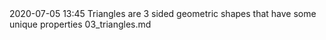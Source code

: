 <journal>
	<title>Maths Class 9</title>
	<description></description>
	<item>
		<pubDate>2020-07-05 13:45</pubDate>
		<title>Chapter 3 : Triangles</title>
		<description>Triangles are 3 sided geometric shapes that have some unique properties</description>
		<link>03_triangles.md</link>
	</item>
</journal>
<!--stackedit_data:
eyJoaXN0b3J5IjpbMTA0Mzc5ODgzN119
-->